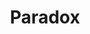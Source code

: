 ---
layout: autor
title: Paradox
posicion: Ilustrador
generosAutor: Cómic
selloAutor:
paisAutor:
selloAutor:
librosAutor: {a,b,c}
imagenAutor:
---